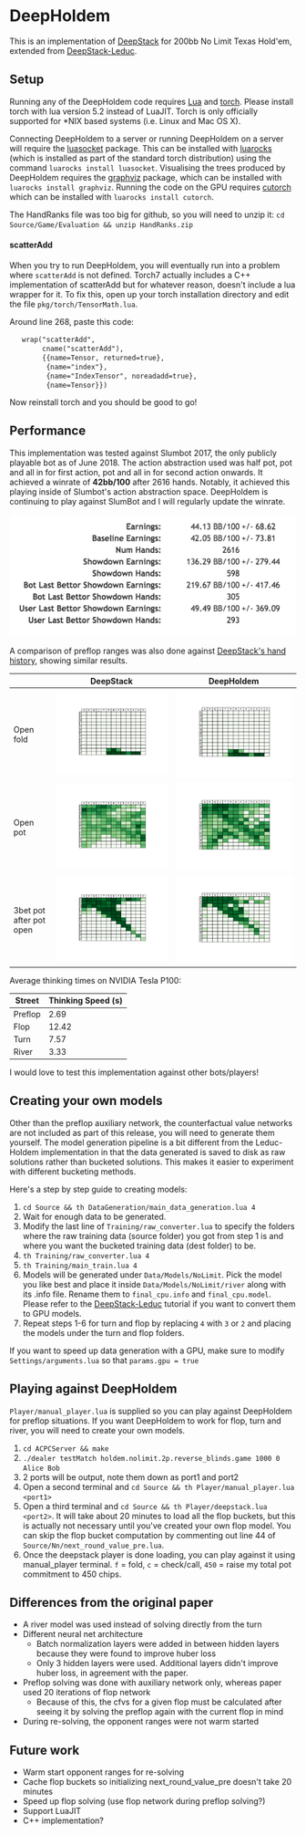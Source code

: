 # DeepHoldem

This is an implementation of [DeepStack](https://www.deepstack.ai/s/DeepStack.pdf)
for 200bb No Limit Texas Hold'em, extended from [DeepStack-Leduc](https://github.com/lifrordi/DeepStack-Leduc).

## Setup

Running any of the DeepHoldem code requires [Lua](https://www.lua.org/) and [torch](http://torch.ch/). Please install torch with lua version 5.2 instead of LuaJIT. Torch is only officially supported for \*NIX based systems (i.e. Linux and Mac
OS X).

Connecting DeepHoldem to a server or running DeepHoldem on a server will require the [luasocket](http://w3.impa.br/~diego/software/luasocket/)
package. This can be installed with [luarocks](https://luarocks.org/) (which is
installed as part of the standard torch distribution) using the command
`luarocks install luasocket`. Visualising the trees produced by DeepHoldem
requires the [graphviz](http://graphviz.org/) package, which can be installed
with `luarocks install graphviz`. Running the code on the GPU requires
[cutorch](https://github.com/torch/cutorch) which can be installed with
`luarocks install cutorch`.

The HandRanks file was too big for github, so you will need to unzip it: `cd Source/Game/Evaluation && unzip HandRanks.zip`

#### scatterAdd
When you try to run DeepHoldem, you will eventually run into a problem where `scatterAdd` is not defined.
Torch7 actually includes a C++ implementation of scatterAdd but for whatever reason, doesn't include a lua
wrapper for it. To fix this, open up your torch installation directory and edit the file `pkg/torch/TensorMath.lua`.

Around line 268, paste this code:
```
   wrap("scatterAdd",
        cname("scatterAdd"),
        {{name=Tensor, returned=true},
         {name="index"},
         {name="IndexTensor", noreadadd=true},
         {name=Tensor}})
```
Now reinstall torch and you should be good to go!

## Performance

This implementation was tested against Slumbot 2017, the only publicly playable bot as of June 2018. The action abstraction used was half pot, pot and all in for first action, pot and all in for second action onwards. It achieved a winrate of **42bb/100** after 2616 hands. Notably, it achieved this playing inside of Slumbot's action abstraction space. DeepHoldem
is continuing to play against SlumBot and I will regularly update the winrate.

![](Data/Images/slumbot_stats.png)

A comparison of preflop ranges was also done against [DeepStack's hand history](https://www.deepstack.ai/s/DeepStack_vs_IFP_pros.zip), showing similar results.

|    |DeepStack | DeepHoldem|
|--- |--- | ---|
|Open fold |![](Data/Images/deepstack_folds.png) | ![](Data/Images/my_folds.png)|
|Open pot |![](Data/Images/deepstack_pots.png) | ![](Data/Images/my_pots.png)|
|3bet pot after pot open |![](Data/Images/deepstack_3bets.png) | ![](Data/Images/my_3bets.png)|

Average thinking times on NVIDIA Tesla P100:

Street | Thinking Speed (s)
--- | ---
Preflop | 2.69
Flop | 12.42
Turn | 7.57
River | 3.33

I would love to test this implementation against other bots/players!

## Creating your own models

Other than the preflop auxiliary network, the counterfactual value networks are not included as part of this release, you will need to generate them yourself. The model generation pipeline is a bit different from the Leduc-Holdem implementation in that the data generated is saved to disk as raw solutions rather than bucketed solutions. This makes it easier to experiment with different bucketing methods.

Here's a step by step guide to creating models:

1. `cd Source && th DataGeneration/main_data_generation.lua 4`
2. Wait for enough data to be generated.
3. Modify the last line of `Training/raw_converter.lua` to specify the folders where the raw training data (source folder) you got from step 1 is and where you want the bucketed training data (dest folder) to be.
4. `th Training/raw_converter.lua 4`
5. `th Training/main_train.lua 4`
6. Models will be generated under `Data/Models/NoLimit`. Pick the model you like best and place it inside
   `Data/Models/NoLimit/river` along with its .info file. Rename them to `final_cpu.info` and `final_cpu.model`.
   Please refer to the [DeepStack-Leduc](https://github.com/lifrordi/DeepStack-Leduc/blob/master/doc/manual/tutorial.md) tutorial if you want to convert them to GPU models.
7. Repeat steps 1-6 for turn and flop by replacing `4` with `3` or `2` and placing the models under the
turn and flop folders.

If you want to speed up data generation with a GPU, make sure to modify `Settings/arguments.lua` so that `params.gpu = true`

## Playing against DeepHoldem

`Player/manual_player.lua` is supplied so you can play against DeepHoldem for preflop situations. If you want
DeepHoldem to work for flop, turn and river, you will need to create your own models.

1. `cd ACPCServer && make`
2. `./dealer testMatch holdem.nolimit.2p.reverse_blinds.game 1000 0 Alice Bob`
3. 2 ports will be output, note them down as port1 and port2
4. Open a second terminal and `cd Source && th Player/manual_player.lua <port1>`
5. Open a third terminal and `cd Source && th Player/deepstack.lua <port2>`. It will take about 20 minutes to
load all the flop buckets, but this is actually not necessary until you've created your own flop model. You can
skip the flop bucket computation by commenting out line 44 of `Source/Nn/next_round_value_pre.lua`.
6. Once the deepstack player is done loading, you can play against it using manual_player terminal. `f` = fold,
`c` = check/call, `450` = raise my total pot commitment to 450 chips.

## Differences from the original paper

- A river model was used instead of solving directly from the turn
- Different neural net architecture
  - Batch normalization layers were added in between hidden layers because they were found to improve huber loss
  - Only 3 hidden layers were used. Additional layers didn't improve huber loss, in agreement with the paper.
- Preflop solving was done with auxiliary network only, whereas paper used 20 iterations of flop network
  - Because of this, the cfvs for a given flop must be calculated after seeing it by solving the preflop again with the current flop in mind
- During re-solving, the opponent ranges were not warm started

## Future work

- Warm start opponent ranges for re-solving
- Cache flop buckets so initializing next_round_value_pre doesn't take 20 minutes
- Speed up flop solving (use flop network during preflop solving?)
- Support LuaJIT
- C++ implementation?

